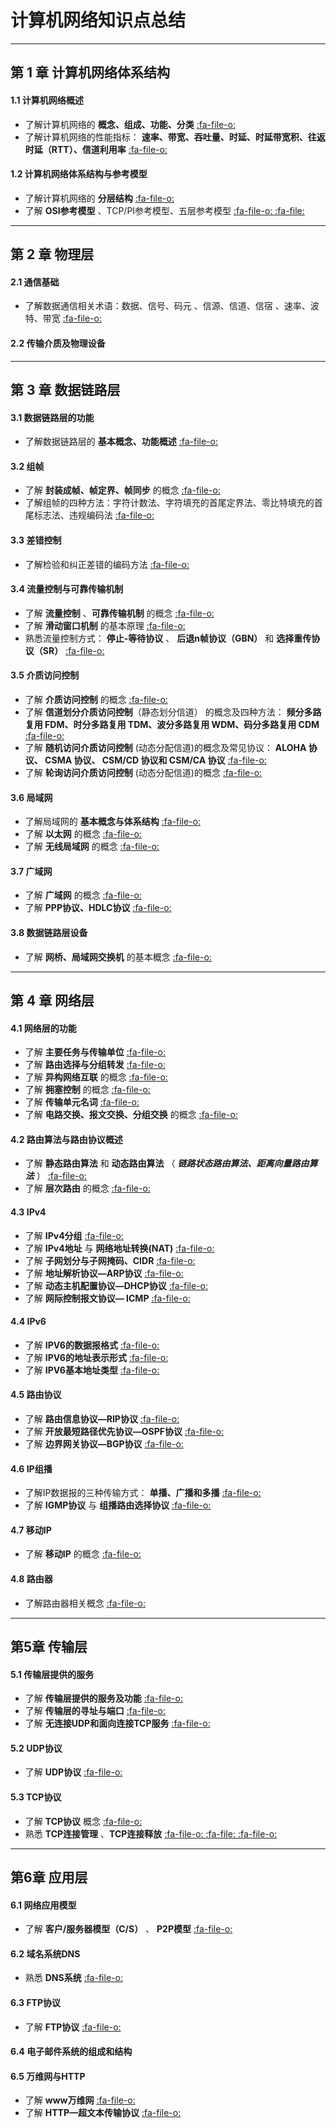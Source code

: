 # 计算机网络知识点总结


***
## 第 1 章 计算机网络体系结构
#### 1.1 计算机网络概述
- 了解计算机网络的 **概念、组成、功能、分类** [ :fa-file-o: ](https://blog.csdn.net/weixin_43914604/article/details/104535108)
- 了解计算机网络的性能指标： **速率、带宽、吞吐量、时延、时延带宽积、往返时延（RTT）、信道利用率** [ :fa-file-o: ](https://blog.csdn.net/weixin_43914604/article/details/104541219)


####  1.2 计算机网络体系结构与参考模型
- 了解计算机网络的 **分层结构** [ :fa-file-o: ](https://blog.csdn.net/weixin_43914604/article/details/104557738)
- 了解 **OSI参考模型** 、TCP/PI参考模型、五层参考模型 [ :fa-file-o: ](https://blog.csdn.net/weixin_43914604/article/details/104589085) [ :fa-file: ](https://blog.csdn.net/weixin_43914604/article/details/104597450)


***
## 第 2 章 物理层
#### 2.1 通信基础
- 了解数据通信相关术语：数据、信号、码元 、信源、信道、信宿 、速率、波特、带宽 [ :fa-file-o: ](https://blog.csdn.net/weixin_43914604/article/details/104679775)

#### 2.2 传输介质及物理设备


***
## 第 3 章 数据链路层
#### 3.1 数据链路层的功能
- 了解数据链路层的 **基本概念、功能概述** [ :fa-file-o: ](https://blog.csdn.net/weixin_43914604/article/details/104778017)

#### 3.2 组帧
- 了解 **封装成帧、帧定界、帧同步** 的概念 [ :fa-file-o: ](https://blog.csdn.net/weixin_43914604/article/details/104779973)
- 了解组帧的四种方法：字符计数法、字符填充的首尾定界法、零比特填充的首尾标志法、违规编码法 [ :fa-file-o: ](https://blog.csdn.net/weixin_43914604/article/details/104779973)

#### 3.3 差错控制
- 了解检验和纠正差错的编码方法 [ :fa-file-o: ](https://blog.csdn.net/weixin_43914604/article/details/104864783)

#### 3.4 流量控制与可靠传输机制
- 了解 **流量控制** 、**可靠传输机制** 的概念 [ :fa-file-o: ](https://blog.csdn.net/weixin_43914604/article/details/104908762)
- 了解 **滑动窗口机制** 的基本原理 [ :fa-file-o: ](https://blog.csdn.net/weixin_43914604/article/details/104908762)
- 熟悉流量控制方式： **停止-等待协议** 、 **后退n帧协议（GBN）** 和 **选择重传协议（SR）** [ :fa-file-o: ](https://blog.csdn.net/weixin_43914604/article/details/104908762)

#### 3.5 介质访问控制
- 了解 **介质访问控制** 的概念 [ :fa-file-o: ](https://blog.csdn.net/weixin_43914604/article/details/104935912)
- 了解 **信道划分介质访问控制**（静态划分信道） 的概念及四种方法： **频分多路复用 FDM、时分多路复用 TDM、波分多路复用 WDM、码分多路复用 CDM** [ :fa-file-o: ](https://blog.csdn.net/weixin_43914604/article/details/104935912)
- 了解 **随机访问介质访问控制** (动态分配信道)的概念及常见协议： **ALOHA 协议、 CSMA 协议、 CSM/CD 协议和 CSM/CA 协议** [ :fa-file-o: ](https://blog.csdn.net/weixin_43914604/article/details/104935912)
- 了解 **轮询访问介质访问控制** (动态分配信道)的概念 [ :fa-file-o: ](https://blog.csdn.net/weixin_43914604/article/details/104935912)

#### 3.6 局域网
- 了解局域网的 **基本概念与体系结构** [ :fa-file-o: ](https://blog.csdn.net/weixin_43914604/article/details/105016637)
- 了解 **以太网** 的概念 [ :fa-file-o: ](https://blog.csdn.net/weixin_43914604/article/details/105016637)
- 了解 **无线局域网** 的概念 [ :fa-file-o: ](https://blog.csdn.net/weixin_43914604/article/details/105016637)

#### 3.7 广域网
- 了解 **广域网** 的概念 [ :fa-file-o: ](https://blog.csdn.net/weixin_43914604/article/details/105028759)
- 了解 **PPP协议、HDLC协议** [ :fa-file-o: ](https://blog.csdn.net/weixin_43914604/article/details/105028759)

#### 3.8 数据链路层设备
- 了解 **网桥、局域网交换机** 的基本概念 [ :fa-file-o: ](https://blog.csdn.net/weixin_43914604/article/details/105031190)


***
## 第 4 章 网络层
#### 4.1 网络层的功能
- 了解 **主要任务与传输单位** [ :fa-file-o: ](https://blog.csdn.net/weixin_43914604/article/details/105075503)
- 了解 **路由选择与分组转发** [ :fa-file-o: ](https://blog.csdn.net/weixin_43914604/article/details/105075503)
- 了解 **异构网络互联** 的概念 [ :fa-file-o: ](https://blog.csdn.net/weixin_43914604/article/details/105075503)
- 了解 **拥塞控制** 的概念 [ :fa-file-o: ](https://blog.csdn.net/weixin_43914604/article/details/105075503)
- 了解 **传输单元名词** [ :fa-file-o: ](https://blog.csdn.net/weixin_43914604/article/details/105077310)
- 了解 **电路交换、报文交换、分组交换** 的概念 [ :fa-file-o: ](https://blog.csdn.net/weixin_43914604/article/details/105077310)

#### 4.2 路由算法与路由协议概述
- 了解 **静态路由算法** 和 **动态路由算法** （ **_链路状态路由算法、距离向量路由算法_** ） [ :fa-file-o: ](https://blog.csdn.net/weixin_43914604/article/details/105084158)
- 了解 **层次路由** 的概念 [ :fa-file-o: ](https://blog.csdn.net/weixin_43914604/article/details/105084158)

#### 4.3  IPv4
- 了解 **IPv4分组** [ :fa-file-o: ](https://blog.csdn.net/weixin_43914604/article/details/105138313)
- 了解 **IPv4地址** 与 **网络地址转换(NAT)** [ :fa-file-o: ](https://blog.csdn.net/weixin_43914604/article/details/105138313)
- 了解 **子网划分与子网掩码、CIDR** [ :fa-file-o: ](https://blog.csdn.net/weixin_43914604/article/details/105138313)
- 了解 **地址解析协议—ARP协议** [ :fa-file-o: ](https://blog.csdn.net/weixin_43914604/article/details/105138313)
- 了解 **动态主机配置协议—DHCP协议** [ :fa-file-o: ](https://blog.csdn.net/weixin_43914604/article/details/105138313)
- 了解 **网际控制报文协议— ICMP** [ :fa-file-o: ](https://blog.csdn.net/weixin_43914604/article/details/105138313)

#### 4.4 IPv6
- 了解 **IPV6的数据报格式** [ :fa-file-o: ](https://blog.csdn.net/weixin_43914604/article/details/105297642)
- 了解 **IPV6的地址表示形式** [ :fa-file-o: ](https://blog.csdn.net/weixin_43914604/article/details/105297642)
- 了解 **IPV6基本地址类型** [ :fa-file-o: ](https://blog.csdn.net/weixin_43914604/article/details/105297642)

#### 4.5 路由协议
- 了解 **路由信息协议—RIP协议** [ :fa-file-o: ](https://blog.csdn.net/weixin_43914604/article/details/105313629)
- 了解 **开放最短路径优先协议—OSPF协议** [ :fa-file-o: ](https://blog.csdn.net/weixin_43914604/article/details/105313629)
- 了解 **边界网关协议—BGP协议** [ :fa-file-o: ](https://blog.csdn.net/weixin_43914604/article/details/105313629)

#### 4.6 IP组播
- 了解IP数据报的三种传输方式： **单播、广播和多播** [ :fa-file-o: ](https://blog.csdn.net/weixin_43914604/article/details/105318560)
- 了解 **IGMP协议** 与 **组播路由选择协议** [ :fa-file-o: ](https://blog.csdn.net/weixin_43914604/article/details/105318560)

#### 4.7 移动IP
- 了解 **移动IP** 的概念 [ :fa-file-o: ](https://blog.csdn.net/weixin_43914604/article/details/105318560)

#### 4.8 路由器
- 了解路由器相关概念 [ :fa-file-o: ](https://blog.csdn.net/weixin_43914604/article/details/105322374)


***
## 第5章 传输层
#### 5.1 传输层提供的服务
- 了解 **传输层提供的服务及功能** [ :fa-file-o: ](https://blog.csdn.net/weixin_43914604/article/details/105451022)
- 了解 **传输层的寻址与端口** [ :fa-file-o: ](https://blog.csdn.net/weixin_43914604/article/details/105451022)
- 了解 **无连接UDP和面向连接TCP服务** [ :fa-file-o: ](https://blog.csdn.net/weixin_43914604/article/details/105451022)

#### 5.2 UDP协议
- 了解 **UDP协议** [ :fa-file-o: ](https://blog.csdn.net/weixin_43914604/article/details/105453096)

#### 5.3 TCP协议
- 了解 **TCP协议** 概念 [ :fa-file-o: ](https://blog.csdn.net/weixin_43914604/article/details/105516090)
- 熟悉 **TCP连接管理** 、**TCP连接释放** [ :fa-file-o: ](https://blog.csdn.net/weixin_43914604/article/details/105524592)[ :fa-file: ](https://blog.csdn.net/weixin_43914604/article/details/105531547)[ :fa-file-o: ](https://blog.csdn.net/weixin_43914604/article/details/105532044)


***
## 第6章 应用层
#### 6.1 网络应用模型
- 了解 **客户/服务器模型（C/S）** 、 **P2P模型** [ :fa-file-o: ](https://blog.csdn.net/weixin_43914604/article/details/105582318)

#### 6.2 域名系统DNS
- 熟悉 **DNS系统** [ :fa-file-o: ](https://blog.csdn.net/weixin_43914604/article/details/105583806)

#### 6.3 FTP协议
- 了解 **FTP协议** [ :fa-file-o: ](https://blog.csdn.net/weixin_43914604/article/details/105895775)

#### 6.4 电子邮件系统的组成和结构

#### 6.5 万维网与HTTP
- 了解 **www万维网** [ :fa-file-o: ](https://blog.csdn.net/weixin_43914604/article/details/105901440)
- 了解 **HTTP—超文本传输协议** [ :fa-file-o: ](https://blog.csdn.net/weixin_43914604/article/details/105901440)












